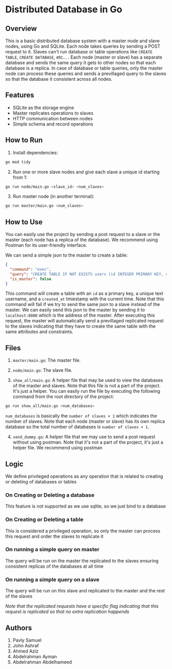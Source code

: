# Distributed Database in Go

## Overview

This is a basic distributed database system with a master node and slave nodes, using Go and SQLite. Each node takes queries by sending a POST request to it. Slaves can't run database or table operations like `CREATE TABLE`, `CREATE DATABASE`, etc... . Each node (master or slave) has a separate database and sends the same query it gets to other nodes so that each database is a replica. In case of database or table queries, only the master node can process these queries and sends a previllaged query to the slaves so that the database it consistent across all nodes.

## Features

- SQLite as the storage engine
- Master replicates operations to slaves
- HTTP communication between nodes
- Simple schema and record operations

## How to Run

1. Install dependencies:

```bash
go mod tidy
```

2. Run one or more slave nodes and give each slave a unique id starting from 1:

```bash
go run node/main.go <slave_id> <num_slaves>
```

3. Run master node (in another terminal):

```bash
go run master/main.go <num_slaves>
```

## How to Use

You can easily use the project by sending a post request to a slave or the master (each node has a replica of the database). We recommend using Postman for its user-friendly interface.

We can send a simple json to the master to create a table:
```json
{
  "command": "exec",
  "query": "CREATE TABLE IF NOT EXISTS users (id INTEGER PRIMARY KEY, username TEXT UNIQUE, email TEXT, created_at TIMESTAMP DEFAULT CURRENT_TIMESTAMP)",
  "is_master": false
}
```

This command will create a table with an `id` as a primary key, a unique text username, and a `created_at` tmiestamp with the current time. Note that this command will fail if we try to send the same json to a slave instead of the master. We can easily send this json to the master by sending it to `localhost:8080` which is the address of the master. After executing this request, the master will automatically send a previllaged replicated request to the slaves indicating that they have to create the same table with the same attributes and constraints.

## Files

1. `master/main.go`: The master file.

2. `node/main.go`: The slave file.

3. `show_all/main.go`: A helper file that may be used to view the databases of the master and slaves. Note that this file is not a part of the project. It's just a helper. You can easily run the file by executing the following command from the root directory of the project:
```bash
go run show_all/main.go <num_databases>
```

`num_databases` is basically the `number of slaves + 1` which indicates the number of slaves. Note that each node (master or slave) has its own replica database so the total number of databases is `number of slaves + 1`.

4. `send_dummy.go`: A helper file that we may use to send a post request without using postman. Note that it's not a part of the project, it's just a helper file. We recommend using postman

## Logic

We define privileged operations as any operation that is related to creating or deleting of databases or tables

### On Creating or Deleting a database
This feature is not supported as we use sqlite, so we just bind to a database

### On Creating or Deleting a table
This is considered a privileged operation, so only the master can process this request and order the slaves to replicate it

### On running a simple query on master
The query will be run on the master the replicated to the slaves ensuring consistent replicas of the databases at all time

### On running a simple query on a slave
The query will be run on this slave and replicated to the master and the rest of the slaves

*Note that the replicated requests have a specific flag indicating that this request is replicated so that no extra replication happends*

## Authors

1. Pavly Samuel
2. John Ashraf
3. Ahmed Aziz
4. Abdelrahman Ayman
5. Abdelrahman Abdelhameed
